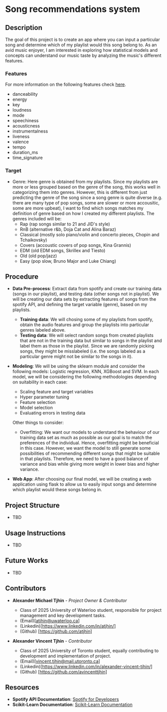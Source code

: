 # Song recommendations system

## Description
The goal of this project is to create an app where you can input a particular song and determine which of my playlist would this song belong to. As an avid music enjoyer, I am interested in exploring how statistical models and concepts can understand our music taste by analyzing the music's different features.

### Features
For more information on the following features check [here](https://developer.spotify.com/documentation/web-api/reference/get-audio-features).
- danceability
- energy 
- key 
- loudness 
- mode 
- speechiness
- acousticness
- instrumentalness 
- liveness 
- valence 
- tempo        
- duration_ms 
- time_signature

### Target
- Genre: Here genre is obtained from my playlists. Since my playlists are more or less grouped based on the genre of the song, this works well in categorizing them into genres. However, this is different from just predicting the genre of the song since a song genre is quite diverse (e.g. there are many type of pop songs, some are slower or more accousitic, some are more upbeat), I want to find which songs matches my definition of genre based on how I created my different playlists. The genres included will be:
    - Rap (rap songs similar to 21 and JID's style)
    - RnB (alternative r&b, Doja Cat and Alina Baraz)
    - Classical (mostly solo piano/violin and concerto pieces, Chopin and Tchaikovsky) 
    - Covers (accoustic covers of pop songs, Kina Grannis)
    - EDM (old EDM songs, Skrillex and Tiesto)
    - Old (old pop/jazz)
    - Easy (pop slow, Bruno Major and Luke Chiang)

## Procedure

- **Data Pre-process**: Extract data from spotify and create our training data (songs in our playlist), and testing data (other songs not in playlist). We will be creating our data sets by extracting features of songs from the spotify API, and defining the target variable (genre), based on my playlists.
    - **Training data**: We will chosing some of my playlists from spotify, obtain the audio features and group the playlists into particular genres labeled above.
    - **Testing data**: We will select random songs from created playlists that are not in the training data but similar to songs in the playlist and label them as those in the playlist. Since we are randomly picking songs, they might be misslabeled (i.e. the songs labeled as a particular genre might not be similar to the songs in it).
    
- **Modeling**: We will be using the sklearn module and consider the following models: Logistic regression, KNN, XGBoost and SVM. In each model, we will be considering the following methodologies depending on suitability in each case:
    - Scaling feature and target variables
    - Hyper parameter tuning
    - Feature selection
    - Model selection
    - Evaluating errors in testing data
    
    Other things to consider:
    - Overfitting: We want our models to understand the behaviour of our training data set as much as possible as our goal is to match the preferences of the individual. Hence, overfitting might be beneficial in this case. However, we want the model to still generate some possibilities of recommending different songs that might be suitable in that playlists. Therefore, we need to have a good balance of variance and bias while giving more weight in lower bias and higher variance.

- **Web App**: After choosing our final model, we will be creating a web application using flask to allow us to easily input songs and determine which playlist would these songs belong in.

## Project Structure

- TBD

## Usage Instructions

- TBD

## Future Works

- TBD

## Contributors

- **Alexander Michael Tjhin** - *Project Owner & Contributor*
    - Class of 2025 University of Waterloo student, responsible for project management and key development tasks.
    - (Email)[atjhin@uwaterloo.ca]
    - (Linkedin)[https://www.linkedin.com/in/atjhin/]
    - (Github) [https://github.com/atjhin]
    
- **Alexander Vincent Tjhin** - *Contributor*
    - Class of 2025 University of Toronto student, equally contributing to development and implementation of project.
    - (Email)[vincent.tjhin@mail.utoronto.ca]
    - (Linkedin)[https://www.linkedin.com/in/alexander-vincent-tjhin/]
    - (Github) [https://github.com/avincenttjhin]

## Resources

- **Spotify API Documentation**: [Spotify for Developers](https://developer.spotify.com/documentation/web-api/)
- **Scikit-Learn Documentation**: [Scikit-Learn Documentation](https://scikit-learn.org/stable/)